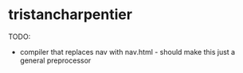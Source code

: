 # tristancharpentier

TODO:

- compiler that replaces nav with nav.html - should make this just a general preprocessor